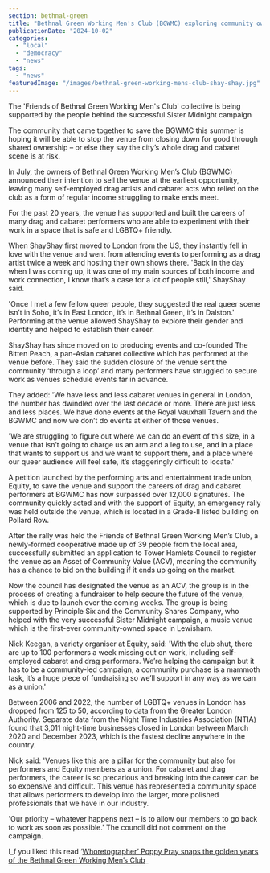 ```yaml
---
section: bethnal-green
title: "Bethnal Green Working Men's Club (BGWMC) exploring community ownership"
publicationDate: "2024-10-02"
categories: 
  - "local"
  - "democracy"
  - "news"
tags: 
  - "news"
featuredImage: "/images/bethnal-green-working-mens-club-shay-shay.jpg"
---
```


The 'Friends of Bethnal Green Working Men's Club' collective is being supported by the people behind the successful Sister Midnight campaign

The community that came together to save the BGWMC this summer is hoping it will be able to stop the venue from closing down for good through shared ownership – or else they say the city’s whole drag and cabaret scene is at risk.

In July, the owners of Bethnal Green Working Men’s Club (BGWMC) announced their intention to sell the venue at the earliest opportunity, leaving many self-employed drag artists and cabaret acts who relied on the club as a form of regular income struggling to make ends meet.

For the past 20 years, the venue has supported and built the careers of many drag and cabaret performers who are able to experiment with their work in a space that is safe and LGBTQ+ friendly.

When ShayShay first moved to London from the US, they instantly fell in love with the venue and went from attending events to performing as a drag artist twice a week and hosting their own shows there. 'Back in the day when I was coming up, it was one of my main sources of both income and work connection, I know that’s a case for a lot of people still,' ShayShay said.

'Once I met a few fellow queer people, they suggested the real queer scene isn’t in Soho, it’s in East London, it’s in Bethnal Green, it’s in Dalston.' Performing at the venue allowed ShayShay to explore their gender and identity and helped to establish their career.

ShayShay has since moved on to producing events and co-founded The Bitten Peach, a pan-Asian cabaret collective which has performed at the venue before. They said the sudden closure of the venue sent the community ‘through a loop’ and many performers have struggled to secure work as venues schedule events far in advance.

They added: 'We have less and less cabaret venues in general in London, the number has dwindled over the last decade or more. There are just less and less places. We have done events at the Royal Vauxhall Tavern and the BGWMC and now we don’t do events at either of those venues.

'We are struggling to figure out where we can do an event of this size, in a venue that isn’t going to charge us an arm and a leg to use, and in a place that wants to support us and we want to support them, and a place where our queer audience will feel safe, it’s staggeringly difficult to locate.'

A petition launched by the performing arts and entertainment trade union, Equity, to save the venue and support the careers of drag and cabaret performers at BGWMC has now surpassed over 12,000 signatures. The community quickly acted and with the support of Equity, an emergency rally was held outside the venue, which is located in a Grade-II listed building on Pollard Row.

After the rally was held the Friends of Bethnal Green Working Men’s Club, a newly-formed cooperative made up of 39 people from the local area, successfully submitted an application to Tower Hamlets Council to register the venue as an Asset of Community Value (ACV), meaning the community has a chance to bid on the building if it ends up going on the market.

Now the council has designated the venue as an ACV, the group is in the process of creating a fundraiser to help secure the future of the venue, which is due to launch over the coming weeks. The group is being supported by Principle Six and the Community Shares Company, who helped with the very successful Sister Midnight campaign, a music venue which is the first-ever community-owned space in Lewisham.

Nick Keegan, a variety organiser at Equity, said: 'With the club shut, there are up to 100 performers a week missing out on work, including self-employed cabaret and drag performers. We’re helping the campaign but it has to be a community-led campaign, a community purchase is a mammoth task, it’s a huge piece of fundraising so we’ll support in any way as we can as a union.'

Between 2006 and 2022, the number of LGBTQ+ venues in London has dropped from 125 to 50, according to data from the Greater London Authority. Separate data from the Night Time Industries Association (NTIA) found that 3,011 night-time businesses closed in London between March 2020 and December 2023, which is the fastest decline anywhere in the country.

Nick said: 'Venues like this are a pillar for the community but also for performers and Equity members as a union. For cabaret and drag performers, the career is so precarious and breaking into the career can be so expensive and difficult. This venue has represented a community space that allows performers to develop into the larger, more polished professionals that we have in our industry.

'Our priority – whatever happens next – is to allow our members to go back to work as soon as possible.' The council did not comment on the campaign.

I_f you liked this read ‘[Whoretographer’ Poppy Pray snaps the golden years of the Bethnal Green Working Men’s Club](https://bethnalgreenlondon.co.uk/queer-sex-workers-working-mens-club-whoretographer-poppy-pray/)_
